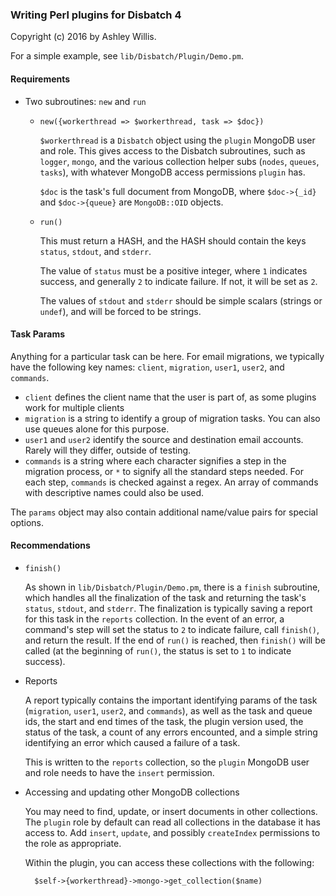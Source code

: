 ### Writing Perl plugins for Disbatch 4

Copyright (c) 2016 by Ashley Willis.

For a simple example, see `lib/Disbatch/Plugin/Demo.pm`.

#### Requirements

* Two subroutines: `new` and `run`

  * `new({workerthread => $workerthread, task => $doc})`

    `$workerthread` is a `Disbatch` object using the `plugin` MongoDB user and
    role. This gives access to the Disbatch subroutines, such as `logger`,
    `mongo`, and the various collection helper subs (`nodes`, `queues`,
    `tasks`), with whatever MongoDB access permissions `plugin` has.

    `$doc` is the task's full document from MongoDB, where `$doc->{_id}` and
    `$doc->{queue}` are `MongoDB::OID` objects.

  * `run()`

    This must return a HASH, and the HASH should contain the keys `status`,
    `stdout`, and `stderr`.

    The value of `status` must be a positive integer, where `1` indicates
    success, and generally `2` to indicate failure.  If not, it will be set as
    `2`.

    The values of `stdout` and `stderr` should be simple scalars (strings or
    `undef`), and will be forced to be strings.

#### Task Params

Anything for a particular task can be here. For email migrations, we typically
have the following key names: `client`, `migration`, `user1`, `user2`, and
`commands`.

* `client` defines the client name that the user is part of, as some plugins
  work for multiple clients
* `migration` is a string to identify a group of migration tasks. You can also
  use queues alone for this purpose.
* `user1` and `user2` identify the source and destination email accounts. Rarely
  will they differ, outside of testing.
* `commands` is a string where each character signifies a step in the migration
  process, or `*` to signify all the standard steps needed. For each step,
  `commands` is checked against a regex. An array of commands with descriptive
  names could also be used.

The `params` object may also contain additional name/value pairs for special
options.

#### Recommendations

* `finish()`

  As shown in `lib/Disbatch/Plugin/Demo.pm`, there is a `finish` subroutine,
  which handles all the finalization of the task and returning the task's
  `status`, `stdout`, and `stderr`. The finalization is typically saving a
  report for this task in the `reports` collection. In the event of an error, a
  command's step will set the status to `2` to indicate failure, call
  `finish()`, and return the result. If the end of `run()` is reached, then
  `finish()` will be called (at the beginning of `run()`, the status is set to
  `1` to indicate success).

* Reports

  A report typically contains the important identifying params of the task
  (`migration`, `user1`, `user2`, and `commands`), as well as the task and queue
  ids, the start and end times of the task, the plugin version used, the status
  of the task, a count of any errors encounted, and a simple string identifying
  an error which caused a failure of a task.

  This is written to the `reports` collection, so the `plugin` MongoDB user and
  role needs to have the `insert` permission.

* Accessing and updating other MongoDB collections

  You may need to find, update, or insert documents in other collections. The
  `plugin` role by default can read all collections in the database it has
  access to. Add `insert`, `update`, and possibly `createIndex` permissions to
  the role as appropriate.

  Within the plugin, you can access these collections with the following:

        $self->{workerthread}->mongo->get_collection($name)
